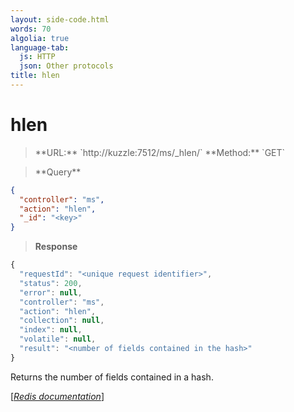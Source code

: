 ```yaml
---
layout: side-code.html
words: 70
algolia: true
language-tab:
  js: HTTP
  json: Other protocols
title: hlen
---
```


# hlen



<blockquote class="js">
<p>
**URL:** `http://kuzzle:7512/ms/_hlen/<key>`  
**Method:** `GET`
</p>
</blockquote>

<blockquote class="json">
<p>
**Query**
</p>
</blockquote>


```json
{
  "controller": "ms",
  "action": "hlen",
  "_id": "<key>"
}
```

>**Response**

```javascript
{
  "requestId": "<unique request identifier>",
  "status": 200,
  "error": null,
  "controller": "ms",
  "action": "hlen",
  "collection": null,
  "index": null,
  "volatile": null,
  "result": "<number of fields contained in the hash>"
}
```

Returns the number of fields contained in a hash.

[[_Redis documentation_]](https://redis.io/commands/hlen)
